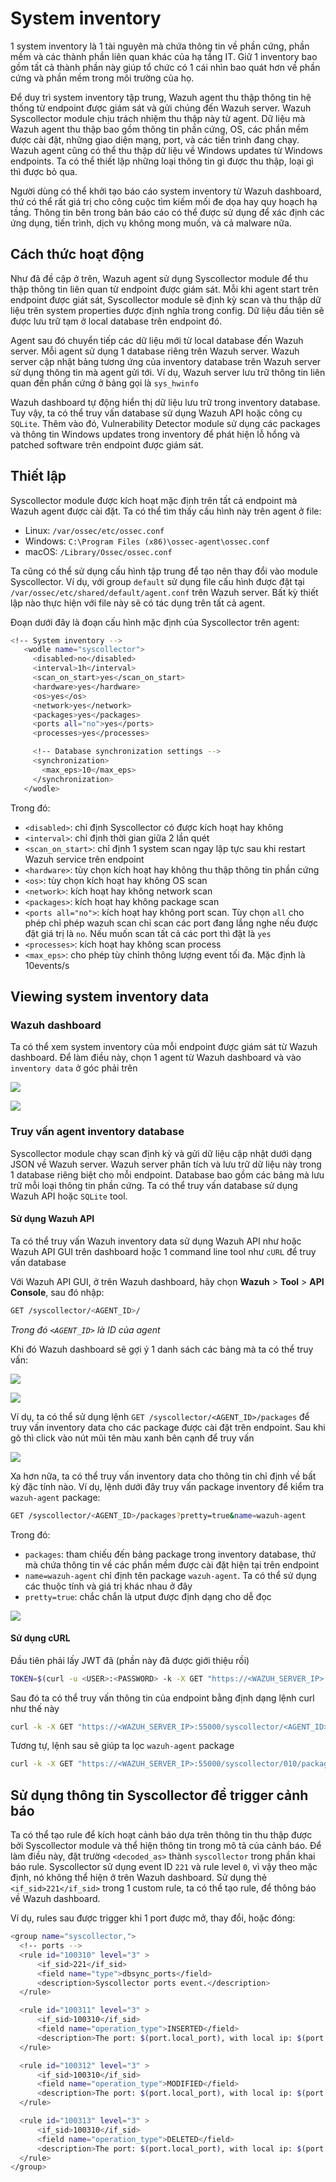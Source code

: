 # System inventory

1 system inventory là 1 tài nguyên mà chứa thông tin về phần cứng, phần mềm và các thành phần liên quan khác của hạ tầng IT. Giữ 1 inventory bao gồm tất cả thành phần này giúp tổ chức có 1 cái nhìn bao quát hơn về phần cứng và phần mềm trong môi trường của họ. 

Để duy trì system inventory tập trung, Wazuh agent thu thập thông tin hệ thống từ endpoint được giám sát và gửi chúng đến Wazuh server. Wazuh Syscollector module chịu trách nhiệm thu thập này từ agent. Dữ liệu mà Wazuh agent thu thập bao gồm thông tin phần cứng, OS, các phần mềm được cài đặt, những giao diện mạng, port, và các tiến trình đang chạy. Wazuh agent cũng có thể thu thập dữ liệu về Windows updates từ Windows endpoints. Ta có thể thiết lập những loại thông tin gì được thu thập, loại gì thì được bỏ qua.

Người dùng có thể khởi tạo báo cáo system inventory từ Wazuh dashboard, thứ có thể rất giá trị cho công cuộc tìm kiếm mối đe dọa hay quy hoạch hạ tầng. Thông tin bên trong bản báo cáo có thể được sử dụng để xác định các ứng dụng, tiến trình, dịch vụ không mong muốn, và cả malware nữa.

## Cách thức hoạt động

Như đã đề cập ở trên, Wazuh agent sử dụng Syscollector module để thu thập thông tin liên quan từ endpoint được giám sát. Mỗi khi agent start trên endpoint được giát sát, Syscollector module sẽ định kỳ scan và thu thập dữ liệu trên system properties được định nghĩa trong config. Dữ liệu đầu tiên sẽ được lưu trữ tạm ở local database trên endpoint đó.

Agent sau đó chuyển tiếp các dữ liệu mới từ local database đến Wazuh server. Mỗi agent sử dụng 1 database riêng trên Wazuh server. Wazuh server cập nhật bảng tương ứng của inventory database trên Wazuh server sử dụng thông tin mà agent gửi tới. Ví dụ, Wazuh server lưu trữ thông tin liên quan đến phần cứng ở bảng gọi là ```sys_hwinfo```

Wazuh dashboard tự động hiển thị dữ liệu lưu trữ trong inventory database. Tuy vậy, ta có thể truy vấn database sử dụng Wazuh API hoặc công cụ ```SQLite```. Thêm vào đó, Vulnerability Detector module sử dụng các packages và thông tin Windows updates trong inventory để phát hiện lỗ hổng và patched software trên endpoint được giám sát.

## Thiết lập

Syscollector module được kích hoạt mặc định trên tất cả endpoint mà Wazuh agent được cài đặt. Ta có thể tìm thấy cấu hình này trên agent ở file:
- Linux: ```/var/ossec/etc/ossec.conf```
- Windows: ```C:\Program Files (x86)\ossec-agent\ossec.conf```
- macOS: ```/Library/Ossec/ossec.conf```

Ta cũng có thể sử dụng cấu hình tập trung để tạo nên thay đổi vào module Syscollector. Ví dụ, với group ```default``` sử dụng file cấu hình được đặt tại ```/var/ossec/etc/shared/default/agent.conf``` trên Wazuh server. Bất kỳ thiết lập nào thực hiện với file này sẽ có tác dụng trên tất cả agent.

Đoạn dưới đây là đoạn cấu hình mặc định của Syscollector trên agent:

```sh
<!-- System inventory -->
   <wodle name="syscollector">
     <disabled>no</disabled>
     <interval>1h</interval>
     <scan_on_start>yes</scan_on_start>
     <hardware>yes</hardware>
     <os>yes</os>
     <network>yes</network>
     <packages>yes</packages>
     <ports all="no">yes</ports>
     <processes>yes</processes>

     <!-- Database synchronization settings -->
     <synchronization>
       <max_eps>10</max_eps>
     </synchronization>
   </wodle>
```

Trong đó:
- ```<disabled>```: chỉ định Syscollector có được kích hoạt hay không
- ```<interval>```: chỉ định thời gian giữa 2 lần quét
- ```<scan_on_start>```: chỉ định 1 system scan ngay lập tực sau khi restart Wazuh service trên endpoint
- ```<hardware>```: tùy chọn kích hoạt hay không thu thập thông tin phần cứng
- ```<os>```: tùy chọn kích hoạt hay không OS scan
- ```<network>```: kích hoạt hay không network scan
- ```<packages>```: kích hoạt hay không package scan
- ```<ports all="no">```: kích hoạt hay không port scan. Tùy chọn ```all``` cho phép chỉ phép wazuh scan chỉ scan các port đang lắng nghe nếu được đặt giá trị là ```no```. Nếu muốn scan tất cả các port thì đặt là ```yes```
- ```<processes>```: kích hoạt hay không scan process
- ```<max_eps>```: cho phép tùy chỉnh thông lượng event tối đa. Mặc định là 10events/s

## Viewing system inventory data

### Wazuh dashboard

Ta có thể xem system inventory của mỗi endpoint được giám sát từ Wazuh dashboard. Để làm điều này, chọn 1 agent từ Wazuh dashboard và vào ```inventory data``` ở góc phải trên

![](./images/Wazuh_SI_1.png)

![](./images/Wazuh_SI_2.png)

### Truy vấn agent inventory database

Syscollector module chạy scan định kỳ và gửi dữ liệu cập nhật dưới dạng JSON về Wazuh server. Wazuh server phân tích và lưu trữ dữ liệu này trong 1 database riêng biệt cho mỗi endpoint. Database bao gồm các bảng mà lưu trữ mỗi loại thông tin phần cứng. Ta có thể truy vấn database sử dụng Wazuh API hoặc ```SQLite``` tool.

#### Sử dụng Wazuh API

Ta có thể truy vấn Wazuh inventory data sử dụng Wazuh API như hoặc Wazuh API GUI trên dashboard hoặc 1 command line tool như ```cURL``` để truy vấn database

Với Wazuh API GUI, ở trên Wazuh dashboard, hãy chọn **Wazuh** > **Tool** > **API Console**, sau đó nhập:

```sh
GET /syscollector/<AGENT_ID>/
```

*Trong đó ```<AGENT_ID>``` là ID của agent*

Khi đó Wazuh dashboard sẽ gợi ý 1 danh sách các bảng mà ta có thể truy vấn:

![](./images/Wazuh_SI_3.png)

![](./images/Wazuh_SI_4.png)

Ví dụ, ta có thể sử dụng lệnh ```GET /syscollector/<AGENT_ID>/packages``` để truy vấn inventory data cho các package được cài đặt trên endpoint. Sau khi gõ thì click vào nút mũi tên màu xanh bên cạnh để truy vấn

![](./images/Wazuh_SI_5.png)

Xa hơn nữa, ta có thể truy vấn inventory data cho thông tin chỉ định về bất kỳ đặc tính nào. Ví dụ, lệnh dưới đây truy vấn package inventory để kiểm tra ```wazuh-agent``` package:

```sh
GET /syscollector/<AGENT_ID>/packages?pretty=true&name=wazuh-agent
```

Trong đó:
- ```packages```: tham chiếu đến bảng package trong inventory database, thứ mà chứa thông tin về các phần mềm được cài đặt hiện tại trên endpoint
- ```name=wazuh-agent``` chỉ định tên package ```wazuh-agent```. Ta có thể sử dụng các thuộc tính và giá trị khác nhau ở đây
- ```pretty=true```: chắc chắn là utput được định dạng cho dễ đọc

![](./images/Wazuh_SI_6.png)

#### Sử dụng cURL

Đầu tiên phải lấy JWT đã (phần này đã được giới thiệu rồi)

```sh
TOKEN=$(curl -u <USER>:<PASSWORD> -k -X GET "https://<WAZUH_SERVER_IP>:55000/security/user/authenticate?raw=true")
```

Sau đó ta có thể truy vấn thông tin của endpoint bằng định dạng lệnh curl như thế này

```sh
curl -k -X GET "https://<WAZUH_SERVER_IP>:55000/syscollector/<AGENT_ID>/<SYSCOLLECTOR_PROPERTY>?pretty=true" -H "Authorization: Bearer $TOKEN"
```

Tương tự, lệnh sau sẽ giúp ta lọc ```wazuh-agent``` package

```sh
curl -k -X GET "https://<WAZUH_SERVER_IP>:55000/syscollector/010/packages?pretty=true&name=wazuh-agent" -H  "Authorization: Bearer $TOKEN"
```

## Sử dụng thông tin Syscollector để trigger cảnh báo

Ta có thể tạo rule để kích hoạt cảnh báo dựa trên thông tin thu thập được bởi Syscollector module và thể hiện thông tin trong mô tả của cảnh báo. Để làm điều này, đặt trường ```<decoded_as>``` thành ```syscollector``` trong phần khai báo rule. Syscollector sử dụng event ID ```221``` và rule level ```0```, vì vậy theo mặc định, nó không thể hiện ở trên Wazuh dashboard. Sử dụng thẻ ```<if_sid>221</if_sid>``` trong 1 custom rule, ta có thể tạo rule, để thông báo về Wazuh dashboard.

Ví dụ, rules sau được trigger khi 1 port được mở, thay đổi, hoặc đóng:

```sh
<group name="syscollector,">
  <!-- ports -->
  <rule id="100310" level="3" >
      <if_sid>221</if_sid>
      <field name="type">dbsync_ports</field>
      <description>Syscollector ports event.</description>
  </rule>

  <rule id="100311" level="3" >
      <if_sid>100310</if_sid>
      <field name="operation_type">INSERTED</field>
      <description>The port: $(port.local_port), with local ip: $(port.local_ip) has been opened. Syscollector creation event detected.</description>
  </rule>

  <rule id="100312" level="3" >
      <if_sid>100310</if_sid>
      <field name="operation_type">MODIFIED</field>
      <description>The port: $(port.local_port), with local ip: $(port.local_ip) has been modified. Syscollector modification event detected.</description>
  </rule>

  <rule id="100313" level="3" >
      <if_sid>100310</if_sid>
      <field name="operation_type">DELETED</field>
      <description>The port: $(port.local_port), with local ip: $(port.local_ip) has been closed. Syscollector deletion event detected.</description>
  </rule>
</group>
```

